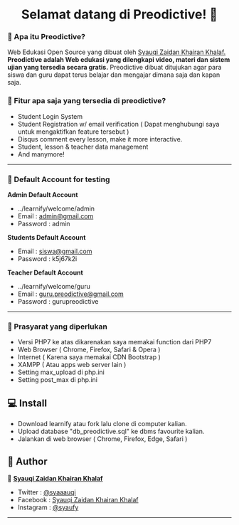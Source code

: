 <h1 align="center">Selamat datang di Preodictive! 👋</h1>

### 🤔 Apa itu Preodictive?
Web Edukasi Open Source yang dibuat oleh <a href="https://github.com/syauqi"> Syauqi Zaidan Khairan Khalaf. </a> **Preodictive adalah Web edukasi yang dilengkapi video, materi dan sistem ujian yang tersedia secara gratis.** Preodictive dibuat ditujukan agar para siswa dan guru dapat terus belajar dan mengajar dimana saja dan kapan saja.

### 🤨 Fitur apa saja yang tersedia di preodictive?
- Student Login System
- Student Registration w/ email verification ( Dapat menghubungi saya untuk mengaktifkan feature tersebut )
- Disqus comment every lesson, make it more interactive.
- Student, lesson & teacher data management
- And manymore!

------------

 ### 👤 Default Account for testing
	
**Admin Default Account**
- ../learnify/welcome/admin
- Email : admin@gmail.com 
- Password : admin

**Students Default Account**
- Email : siswa@gmail.com
- Password : k5j67k2i

**Teacher Default Account**
- ../learnify/welcome/guru
- Email : guru.preodictive@gmail.com
- Password : gurupreodictive

------------

### 🧐 Prasyarat yang diperlukan 
- Versi PHP7 ke atas dikarenakan saya memakai function dari PHP7
- Web Browser ( Chrome, Firefox, Safari & Opera )
- Internet ( Karena saya memakai CDN Bootstrap )
- XAMPP ( Atau apps web server lain )
- Setting max_upload di php.ini
- Setting post_max di php.ini

## 💻 Install
- Download learnify atau fork lalu clone di computer kalian.
- Upload database "db_preodictive.sql" ke dbms favourite kalian.
- Jalankan di web browser ( Chrome, Firefox, Edge, Safari )


## 🧑 Author

👤 <a href="https://web.facebook.com/deni.suryadi26"> **Syauqi Zaidan Khairan Khalaf**</a>
- Twitter : <a href="https://twitter.com/denisuryadi26"> @syaaauqi</a>
- Facebook : <a href="https://web.facebook.com/deni.suryadi26"> Syauqi Zaidan Khairan Khalaf</a>
- Instagram : <a href="https://www.instagram.com/denisuryadi26/">@syaufy </a>

------------
